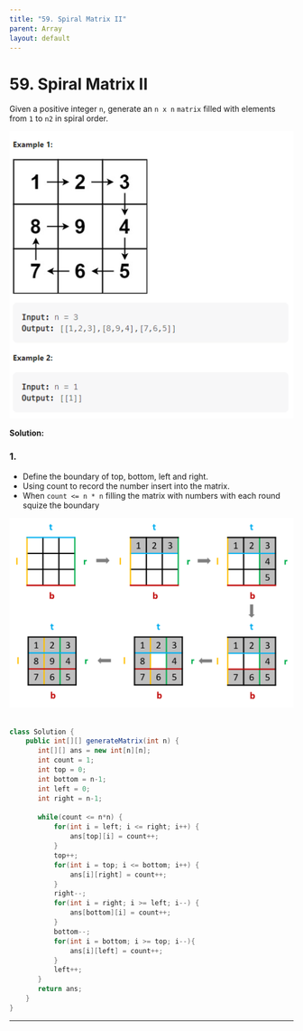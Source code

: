 ```yaml
---
title: "59. Spiral Matrix II"
parent: Array
layout: default
---
```


# 59. Spiral Matrix II

Given a positive integer `n`, generate an `n x n` `matrix` filled with elements from `1` to `n2` in spiral order.

![Example](../../assets/59.png)

**Solution:**

### 1.

- Define the boundary of top, bottom, left and right.
- Using count to record the number insert into the matrix.
- When `count <= n * n` filling the matrix with numbers with each round squize the boundary

![Example](../../assets/59-1.png)

```java

class Solution {
    public int[][] generateMatrix(int n) {
       int[][] ans = new int[n][n];
       int count = 1;
       int top = 0;
       int bottom = n-1;
       int left = 0;
       int right = n-1;

       while(count <= n*n) {
           for(int i = left; i <= right; i++) {
               ans[top][i] = count++;
           }
           top++;
           for(int i = top; i <= bottom; i++) {
               ans[i][right] = count++;
           }
           right--;
           for(int i = right; i >= left; i--) {
               ans[bottom][i] = count++;
           }
           bottom--;
           for(int i = bottom; i >= top; i--){
               ans[i][left] = count++;
           }
           left++;
       }
       return ans;
    }
}

```

---

